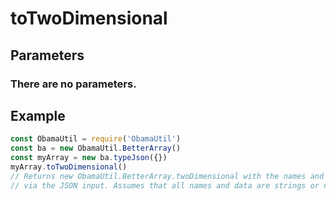 # toTwoDimensional
## Parameters
### There are no parameters.
## Example
```javascript
const ObamaUtil = require('ObamaUtil')
const ba = new ObamaUtil.BetterArray()
const myArray = new ba.typeJson({})
myArray.toTwoDimensional()
// Returns new ObamaUtil.BetterArray.twoDimensional with the names and data given
// via the JSON input. Assumes that all names and data are strings or numbers.
```